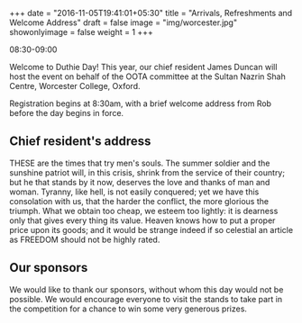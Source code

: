 +++
date = "2016-11-05T19:41:01+05:30"
title = "Arrivals, Refreshments and Welcome Address"
draft = false
image = "img/worcester.jpg"
showonlyimage = false
weight = 1
+++

08:30-09:00
<!--more-->

Welcome to Duthie Day! This year, our chief resident James Duncan will host the event on behalf of the OOTA committee at the Sultan Nazrin Shah Centre, Worcester College, Oxford.

Registration begins at 8:30am, with a brief welcome address from Rob before the day begins in force.


## Chief resident's address
THESE are the times that try men's souls. The summer soldier and the sunshine patriot will, in this crisis, shrink from the service of their country; but he that stands by it now, deserves the love and thanks of man and woman. Tyranny, like hell, is not easily conquered; yet we have this consolation with us, that the harder the conflict, the more glorious the triumph. What we obtain too cheap, we esteem too lightly: it is dearness only that gives every thing its value. Heaven knows how to put a proper price upon its goods; and it would be strange indeed if so celestial an article as FREEDOM should not be highly rated.

## Our sponsors

We would like to thank our sponsors, without whom this day would not be possible. We would encourage everyone to visit the stands to take part in the competition for a chance to win some very generous prizes.
